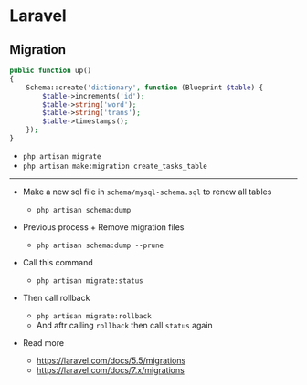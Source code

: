 # Laravel
## Migration



~~~php
public function up()
{
    Schema::create('dictionary', function (Blueprint $table) {
        $table->increments('id');
        $table->string('word');
        $table->string('trans');
        $table->timestamps();
    });   
}
~~~

- `php artisan migrate`
- `php artisan make:migration create_tasks_table`
___
- Make a new sql file in `schema/mysql-schema.sql` to renew all tables
    - `php artisan schema:dump`
- Previous process + Remove migration files
    - `php artisan schema:dump --prune`

- Call this command
    - `php artisan migrate:status`
- Then call rollback
    - `php artisan migrate:rollback`
    - And aftr calling `rollback` then call `status` again



- Read more
    - https://laravel.com/docs/5.5/migrations
    - https://laravel.com/docs/7.x/migrations